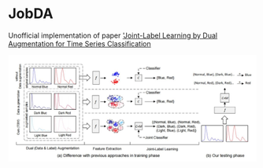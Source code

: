 # JobDA
Unofficial implementation of paper ['Joint-Label Learning by Dual Augmentation for Time Series Classification](https://ojs.aaai.org/index.php/AAAI/article/view/17071)



![jobda](https://github.com/ZachySun/JobDA/blob/main/imgs/jobda.JPG)
